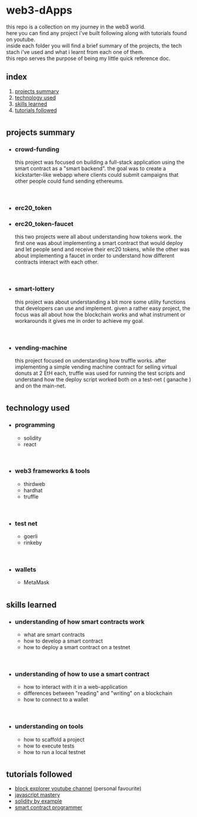 # web3-dApps

this repo is a collection on my journey in the web3 world.  
here you can find any project i've built following along with tutorials found on youtube.  
inside each folder you will find a brief summary of the projects, the tech stach i've used and what i learnt from each one of them.  
this repo serves the purpose of being my little quick reference doc.

## index
1. [projects summary](#projects-summary)
2. [technology used](#technology-used)
3. [skills learned](#skills-learned)
4. [tutorials followed](#tutorials-followed)

#
## projects summary

* ### crowd-funding  
    this project was focused on building a full-stack application using the smart contract as a "smart backend". the goal was to create a kickstarter-like webapp where clients could submit campaigns that other people could fund sending ethereums.

<br>

* ### erc20_token  
*  ###  erc20_token-faucet  
    this two projects were all about understanding how tokens work. the first one was about implementing a smart contract that would deploy and let people send and receive their erc20 tokens, while the other was about implementing a faucet in order to understand how different contracts interact with each other.

<br>

* ### smart-lottery  
    this project was about understanding a bit more some utility functions that developers can use and implement. given a rather easy project, the focus was all about how the blockchain works and what instrument or workarounds it gives me in order to achieve my goal.

<br>

* ### vending-machine  
    this project focused on understanding how truffle works. after implementing a simple vending machine contract for selling virtual donuts at 2 EtH each, truffle was used for running the test scripts and understand how the deploy script worked both on a test-net ( ganache ) and on the main-net.

#
## technology used
* ### programming
    * solidity  
    * react

<br>

* ### web3 frameworks & tools
    * thirdweb
    * hardhat
    * truffle

<br>

* ### test net
    * goerli
    * rinkeby

<br>

* ### wallets
    * MetaMask

#
## skills learned  

* ### understanding of how smart contracts work  
    * what are smart contracts
    * how to develop a smart contract
    * how to deploy a smart contract on a testnet

<br>

* ### understanding of how to use a smart contract  
    * how to interact with it in a web-application
    * differences between "reading" and "writing" on a blockchain
    * how to connect to a wallet

<br>

* ### understanding on tools
    * how to scaffold a project
    * how to execute tests
    * how to run a local testnet

#
## tutorials followed

* [block explorer youtube channel](https://www.youtube.com/@BlockExplorerMedia) (personal favourite)
* [javascript mastery](https://www.youtube.com/@javascriptmastery/featured)
* [solidity by example](https://solidity-by-example.org/)
* [smart contract programmer](https://www.youtube.com/channel/UCJWh7F3AFyQ_x01VKzr9eyA)